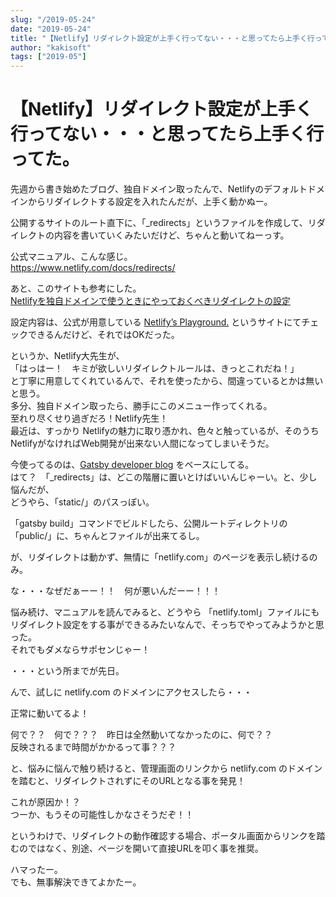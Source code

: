 ```yaml
---
slug: "/2019-05-24"
date: "2019-05-24"
title: "【Netlify】リダイレクト設定が上手く行ってない・・・と思ってたら上手く行ってた。"
author: "kakisoft"
tags: ["2019-05"]
---
```

# 【Netlify】リダイレクト設定が上手く行ってない・・・と思ってたら上手く行ってた。

先週から書き始めたブログ、独自ドメイン取ったんで、Netlifyのデフォルトドメインからリダイレクトする設定を入れたんだが、上手く動かぬー。  

公開するサイトのルート直下に、「_redirects」というファイルを作成して、リダイレクトの内容を書いていくみたいだけど、ちゃんと動いてねーっす。  

公式マニュアル、こんな感じ。  
<https://www.netlify.com/docs/redirects/>  

あと、このサイトも参考にした。  
[Netlifyを独自ドメインで使うときにやっておくべきリダイレクトの設定](https://diwao.com/2017/07/netlify-redirect-settings-for-original-domain.html)  


設定内容は、公式が用意している [Netlify’s Playground.](https://play.netlify.com/redirects) というサイトにてチェックできるんだけど、それではOKだった。  

というか、Netlify大先生が、  
「はっはー！　キミが欲しいリダイレクトルールは、きっとこれだね！」  
と丁寧に用意してくれているんで、それを使ったから、間違っているとかは無いと思う。  
多分、独自ドメイン取ったら、勝手にこのメニュー作ってくれる。  
至れり尽くせり過ぎだろ！Netlify先生！  
最近は、すっかり Netlifyの魅力に取り憑かれ、色々と触っているが、そのうち NetlifyがなければWeb開発が出来ない人間になってしまいそうだ。  

今使ってるのは、[Gatsby developer blog](https://github.com/RyanFitzgerald/devblog) をベースにしてる。  
はて？　「_redirects」は、どこの階層に置いとけばいいんじゃーい。と、少し悩んだが、  
どうやら、「static/」のパスっぽい。  

「gatsby build」コマンドでビルドしたら、公開ルートディレクトリの「public/」に、ちゃんとファイルが出来てるし。  

が、リダイレクトは動かず、無情に「netlify.com」のページを表示し続けるのみ。  

な・・・なぜだぁーー！！　何が悪いんだーー！！！  

悩み続け、マニュアルを読んでみると、どうやら 「netlify.toml」ファイルにもリダイレクト設定をする事ができるみたいなんで、そっちでやってみようかと思った。  
それでもダメならサポセンじゃー！  

・・・という所までが先日。  


んで、試しに netlify.com のドメインにアクセスしたら・・・  

正常に動いてるよ！  

何で？？　何で？？？　昨日は全然動いてなかったのに、何で？？  
反映されるまで時間がかかるって事？？？  

と、悩みに悩んで触り続けると、管理画面のリンクから netlify.com のドメインを踏むと、リダイレクトされずにそのURLとなる事を発見！  

これが原因か！？  
つーか、もうその可能性しかなさそうだぞ！！  

というわけで、リダイレクトの動作確認する場合、ポータル画面からリンクを踏むのではなく、別途、ページを開いて直接URLを叩く事を推奨。  

ハマったー。  
でも、無事解決できてよかたー。  

